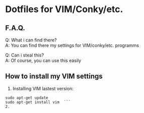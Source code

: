 # Dotfiles for VIM/Conky/etc.

## F.A.Q.

Q: What i can find there?  
A: You can find there my settings for VIM/conky/etc. programms  

Q: Can i steal this?  
A: Of course, you can use this easily  

## How to install my VIM settings

1. Installing VIM lastest version:  
```sudo add-apt-repository ppa:fcwu-tw/ppa  
sudo apt-get update  
sudo apt-get install vim  ```  
2. 

